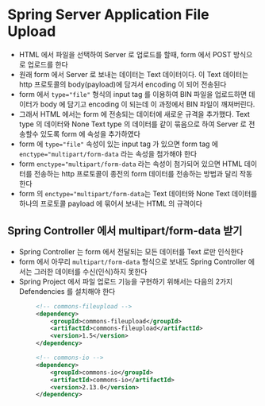 # Spring Server Application File Upload
- HTML 에서 파일을 선택하여 Server 로 업로드를 할때, form 에서 POST 방식으로
업로드를 한다
- 원래 form 에서 Server 로 보내는 데이터는 Text 데이터이다. 이 Text 데이터는 http 프로토콜의 body(payload)에 담겨서 encoding 이 되어 전송된다
- form 에서 `type="file"` 형식의 input tag 를 이용하여 BIN 파일을 업로드하면 데이터가 body 에 담기고 encoding 이 되는데 이 과정에서 BIN 파일이 깨져버린다.
- 그래서 HTML 에서는 form 에 전송되는 데이터에 새로운 규격을 추가했다. Text type 의 데이터와 None Text type 의 데이터를 같이 묶음으로 하여 Server 로 전송할수 있도록 form 에 속성을 추가하였다
- form 에 `type="file"` 속성이 있는 input tag 가 있으면 form tag 에 `enctype="multipart/form-data` 라는 속성을 첨가해야 한다
- form `enctype="multipart/form-data` 라는 속성이 첨가되어 있으면 HTML 데이터를 전송하는 http 프로토콜이 종전의 form 데이터를 전송하는 방법과 달리 작동한다
- form 의 `enctype="multipart/form-data`는 Text 데이터와 None Text 데이터를 하나의 프로토콜 payload 에 묶어서 보내는 HTML 의 규격이다

## Spring Controller 에서 multipart/form-data 받기
- Spring Controller 는 form 에서 전달되는 모든 데이터를 Text 로만 인식한다
- form 에서 아무리 `multipart/form-data` 형식으로 보내도 Spring Controller 에서는 그러한 데이터를 수신(인식)하지 못한다
- Spring Project 에서 파일 업로드 기능을 구현하기 위해서는 다음의 2가지 Defendencies 를 설치해야 한다


```xml
		<!-- commons-fileupload -->
		<dependency>
			<groupId>commons-fileupload</groupId>
			<artifactId>commons-fileupload</artifactId>
			<version>1.5</version>
		</dependency>

		<!-- commons-io -->
		<dependency>
			<groupId>commons-io</groupId>
			<artifactId>commons-io</artifactId>
			<version>2.13.0</version>
		</dependency>
```